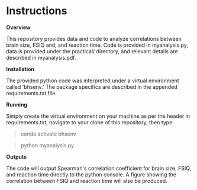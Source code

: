 # Instructions
**Overview** 

This repository provides data and code to analyze correlations between brain size, FSIQ and, and reaction time. Code is provided in myanalysis.py, data is provided under the practical/ directory, and relevant details are described in myanalysis.pdf.

**Installation**

The provided python code was interpreted under a virtual environment called 'bhsenv.' The package specifics are described in the appended requirements.txt file.

**Running**

Simply create the virtual environment on your machine as per the header in requirements.txt, navigate to your clone of this repository, then type: 

> conda activate bhsenv

> python myanalysis.py

**Outputs**

The code will output Spearman's correlation coefficient for brain size, FSIQ, and reaction time directly to the python console. A figure showing the correlation between FSIQ and reaction time will also be produced.
